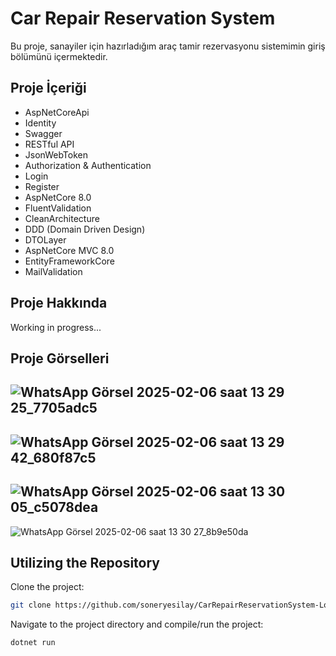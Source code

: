 # Car Repair Reservation System

Bu proje, sanayiler için hazırladığım araç tamir rezervasyonu sistemimin giriş bölümünü içermektedir.

## Proje İçeriği

- AspNetCoreApi
- Identity
- Swagger
- RESTful API
- JsonWebToken
- Authorization & Authentication
- Login
- Register
- AspNetCore 8.0
- FluentValidation
- CleanArchitecture
- DDD (Domain Driven Design)
- DTOLayer
- AspNetCore MVC 8.0
- EntityFrameworkCore
- MailValidation


## Proje Hakkında

Working in progress...

## Proje Görselleri

![WhatsApp Görsel 2025-02-06 saat 13 29 25_7705adc5](https://github.com/user-attachments/assets/b834566b-90d8-4c99-8a6c-723d2a35c08e)
--
![WhatsApp Görsel 2025-02-06 saat 13 29 42_680f87c5](https://github.com/user-attachments/assets/c0c631e9-524c-4180-b49c-71a6c8c72c82)
--
![WhatsApp Görsel 2025-02-06 saat 13 30 05_c5078dea](https://github.com/user-attachments/assets/2a63bf48-d50e-4647-acf0-0ff1ef1fafd8)
--
![WhatsApp Görsel 2025-02-06 saat 13 30 27_8b9e50da](https://github.com/user-attachments/assets/8730d845-3f5d-4c44-97f6-3559f74bb9ef)



## Utilizing the Repository

Clone the project: 

```bash
git clone https://github.com/soneryesilay/CarRepairReservationSystem-LoginPage.git
```
Navigate to the project directory and compile/run the project:
```bash
dotnet run
